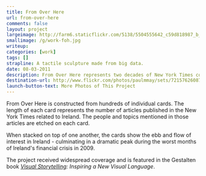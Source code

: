 ```yaml
---
title: From Over Here
url: from-over-here
comments: false
layout: project
largeimage: http://farm6.staticflickr.com/5138/5504555642_c59d818987_b_d.jpg
smallimage: /g/work-foh.jpg
writeup: 
categories: [work]
tags: []
strapline: A tactile sculpture made from big data.
date: 08-03-2011
description: From Over Here represents two decades of New York Times coverage of Ireland as a cardboard and wood sculpture.
destination-url: http://www.flickr.com/photos/paulmmay/sets/72157626087196057/show/
launch-button-text: More Photos of This Project
---
```

From Over Here is constructed from hundreds of individual cards. The length of each card represents the number of articles published in the New York Times related to Ireland. The people and topics mentioned in those articles are etched on each card. 

When stacked on top of one another, the cards show the ebb and flow of interest in Ireland - culminating in a dramatic peak during the worst months of Ireland's financial crisis in 2009. 

The project received widespread coverage and is featured in the Gestalten book <em><a href="http://www.brainpickings.org/index.php/2011/10/25/visual-storytelling-gestalten/">Visual Storytelling</a>: Inspiring a New Visual Language</em>.
